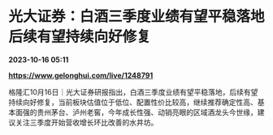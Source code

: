 # 光大证券：白酒三季度业绩有望平稳落地 后续有望持续向好修复

**2023-10-16 05:11**

**https://www.gelonghui.com/live/1248791**

格隆汇10月16日｜光大证券研报指出，白酒三季度业绩有望平稳落地，后续有望持续向好修复，当前板块估值位于低位、配置性价比较高，继续推荐确定性高、基本面强的贵州茅台、泸州老窖，今年成长性强、动销亮眼的区域酒龙头今世缘，建议关注三季度开始营收增长环比改善的水井坊。